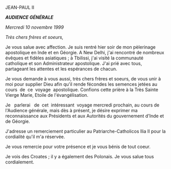 JEAN-PAUL II

***AUDIENCE GÉNÉRALE***

*Mercredi 10 novembre 1999*

*Très chers frères et soeurs,*

Je vous salue avec affection. Je suis rentré hier soir de mon pèlerinage apostolique en Inde et en Géorgie. A New Delhi, j'ai rencontré de nombreux évêques et fidèles asiatiques ; à Tbilissi, j'ai visité la communauté catholique et son Administrateur apostolique. J'ai prié avec tous, partageant les attentes et les espérances de chacun.

Je vous demande à vous aussi, très chers frères et soeurs, de vous unir à moi pour supplier Dieu afin qu'il rende fécondes les semences jetées au cours  de  ce  voyage  apostolique. Confions cette prière à la Très Sainte Vierge Marie, Etoile de l'évangélisation.

Je   parlerai   de  cet  intéressant  voyage mercredi prochain, au cours de l'Audience générale, mais dès à présent, je désire exprimer ma reconnaissance aux Présidents et aux Autorités du gouvernement d'Inde et de Géorgie.

J'adresse un remerciement particulier au Patriarche-Catholicos Ilia II pour la cordialité qu'il m'a réservée.

Je vous remercie pour votre présence et je vous bénis de tout coeur.

Je vois des Croates ; il y a également des Polonais. Je vous salue tous cordialement.